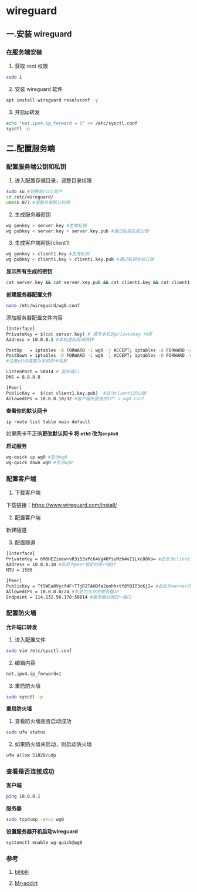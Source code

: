 # wireguard

## 一.安装 wireguard

### 在服务端安装

1. 获取 root 权限

```sh
sudo i
```

2. 安装 wireguard 软件

```sh
apt install wireguard resolvconf -y
```

3. 开启ip转发

```sh
echo "net.ipv4.ip_forward = 1" >> /etc/sysctl.conf
sysctl -p
```
## 二.配置服务端

### 配置服务端公钥和私钥

1. 进入配置存储目录，调整目录权限
```sh
sudo su #切换到root用户
cd /etc/wireguard/
umask 077 #调整目录默认权限
```
2. 生成服务器密钥
```sh
wg genkey > server.key #生成私钥
wg pubkey < server.key > server.key.pub #通过私钥生成公钥
```
3. 生成客户端密钥(client1)
```sh
wg genkey > client1.key #生成私钥
wg pubkey < client1.key > client1.key.pub #通过私钥生成公钥
```
**显示所有生成的密钥**

```sh
cat server.key && cat server.key.pub && cat client1.key && cat client1.key.pub
```

**创建服务器配置文件**
```sh
nano /etc/wireguard/wg0.conf
```

添加服务器配置文件内容
```sh
[Interface]
PrivateKey = $(cat server.key) # 填写本机的privatekey 内容
Address = 10.0.8.1 #本机虚拟局域网IP

PostUp   = iptables -A FORWARD -i wg0 -j ACCEPT; iptables -A FORWARD -o wg0 -j ACCEPT; iptables -t nat -A POSTROUTING -o eth0 -j MASQUERADE
PostDown = iptables -D FORWARD -i wg0 -j ACCEPT; iptables -D FORWARD -o wg0 -j ACCEPT; iptables -t nat -D POSTROUTING -o eth0 -j MASQUERADE
#注意eth0需要为本机网卡名称

ListenPort = 50814 # 监听端口
DNS = 8.8.8.8

[Peer]
PublicKey =  $(cat client1.key.pub)  #自动client1的公钥
AllowedIPs = 10.0.8.10/32 #客户端所使用的IP" > wg0.conf
```

**查看你的默认网卡**
```sh
ip route list table main default
```
如果网卡不正确**更改默认网卡 将 `eth0` 改为`enp4s0`**

**启动服务**
```sh
wg-quick up wg0 #启动wg0
wg-quick down wg0 #关闭wg0
```

### 配置客户端

1. 下载客户端

下载链接：https://www.wireguard.com/install/

2. 配置客户端

新建隧道

3. 配置隧道

```sh
[Interface]
PrivateKey = 6M8HEZioew+vR3i53sPc64Vg40YsuMzh4vI1Lkc88Xo= #此处为client1的私钥
Address = 10.0.8.10 #此处为peer规定的客户端IP
MTU = 1500

[Peer]
PublicKey = Tt5WEa0Vycf4F+TTjR2TAHDfa2onhh+tY8YOIT3cKjI= #此处为server的公钥
AllowedIPs = 10.0.8.0/24 #此处为允许的服务器IP
Endpoint = 114.132.56.178:50814 #服务器对端IP+端口
```

### 配置防火墙

**允许端口转发**
1. 进入配置文件
```sh
sudo vim /etc/sysctl.conf
```
2. 编辑内容
```sh
net.ipv4.ip_forward=1
```
3. 重启防火墙
```sh
sudo sysctl -p
```

**重启防火墙**

1. 查看防火墙是否启动成功
```sh
sudo ufw status
```
2. 如果防火墙未启动，则启动防火墙
```sh
ufw allow 51820/udp
```

### 查看是否连接成功

**客户端**
```sh
ping 10.0.8.1
```
**服务器**
```sh
sudo tcpdump -envi wg0
```

**设置服务器开机启动wireguard**
```sh
systemctl enable wg-quick@wg0
```

### 参考

1. [bilibili](https://www.bilibili.com/video/BV1uT411w7Tq/?spm_id_from=333.337.search-card.all.click)

2. [Mr-addirt](https://mr-addict.github.io/notes/tutorial/wireguard.html)